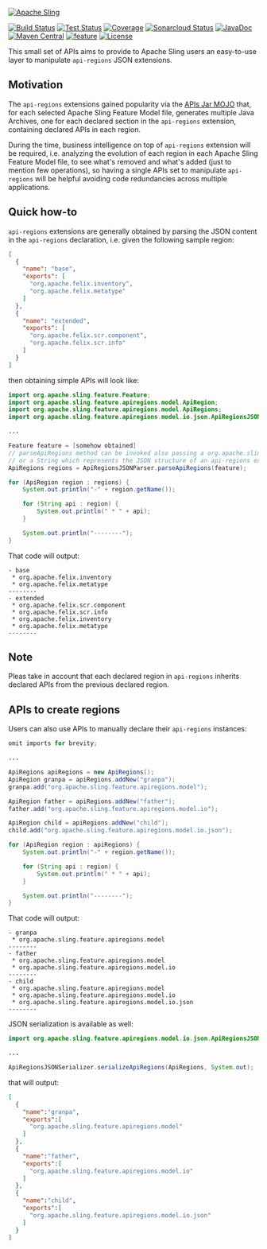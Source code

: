 [![Apache Sling](https://sling.apache.org/res/logos/sling.png)](https://sling.apache.org)

&#32;[![Build Status](https://ci-builds.apache.org/job/Sling/job/modules/job/sling-org-apache-sling-feature-apiregions-model/job/master/badge/icon)](https://ci-builds.apache.org/job/Sling/job/modules/job/sling-org-apache-sling-feature-apiregions-model/job/master/)&#32;[![Test Status](https://img.shields.io/jenkins/tests.svg?jobUrl=https://ci-builds.apache.org/job/Sling/job/modules/job/sling-org-apache-sling-feature-apiregions-model/job/master/)](https://ci-builds.apache.org/job/Sling/job/modules/job/sling-org-apache-sling-feature-apiregions-model/job/master/test/?width=800&height=600)&#32;[![Coverage](https://sonarcloud.io/api/project_badges/measure?project=apache_sling-org-apache-sling-feature-apiregions-model&metric=coverage)](https://sonarcloud.io/dashboard?id=apache_sling-org-apache-sling-feature-apiregions-model)&#32;[![Sonarcloud Status](https://sonarcloud.io/api/project_badges/measure?project=apache_sling-org-apache-sling-feature-apiregions-model&metric=alert_status)](https://sonarcloud.io/dashboard?id=apache_sling-org-apache-sling-feature-apiregions-model)&#32;[![JavaDoc](https://www.javadoc.io/badge/org.apache.sling/org.apache.sling.feature.apiregions.model.svg)](https://www.javadoc.io/doc/org.apache.sling/org.apache.sling.feature.apiregions.model)&#32;[![Maven Central](https://maven-badges.herokuapp.com/maven-central/org.apache.sling/org.apache.sling.feature.apiregions.model/badge.svg)](https://search.maven.org/#search%7Cga%7C1%7Cg%3A%22org.apache.sling%22%20a%3A%22org.apache.sling.feature.apiregions.model%22)&#32;[![feature](https://sling.apache.org/badges/group-feature.svg)](https://github.com/apache/sling-aggregator/blob/master/docs/groups/feature.md) [![License](https://img.shields.io/badge/License-Apache%202.0-blue.svg)](https://www.apache.org/licenses/LICENSE-2.0)

This small set of APIs aims to provide to Apache Sling users an easy-to-use layer to manipulate
`api-regions` JSON extensions.

## Motivation

The `api-regions` extensions gained popularity via the [APIs Jar MOJO](https://github.com/apache/sling-slingfeature-maven-plugin/blob/master/src/main/java/org/apache/sling/feature/maven/mojos/ApisJarMojo.java) that, for each selected Apache Sling Feature Model file, generates multiple Java Archives, one for each declared section in the `api-regions` extension, containing declared APIs in each region.

During the time, business intelligence on top of `api-regions` extension will be required, i.e. analyzing the evolution of each region in each Apache Sling Feature Model file, to see what's removed and what's added (just to mention few operations), so having a single APIs set to manipulate `api-regions` will be helpful avoiding code redundancies across multiple applications.

## Quick how-to

`api-regions` extensions are generally obtained by parsing the JSON content in the `api-regions` declaration, i.e. given the following sample region:

```json
[
  {
    "name": "base",
    "exports": [
      "org.apache.felix.inventory",
      "org.apache.felix.metatype"
    ]
  },
  {
    "name": "extended",
    "exports": [
      "org.apache.felix.scr.component",
      "org.apache.felix.scr.info"
    ]
  }
]
```

then obtaining simple APIs will look like:

```java
import org.apache.sling.feature.Feature;
import org.apache.sling.feature.apiregions.model.ApiRegion;
import org.apache.sling.feature.apiregions.model.ApiRegions;
import org.apache.sling.feature.apiregions.model.io.json.ApiRegionsJSONParser;

...

Feature feature = [somehow obtained]
// parseApiRegions method can be invoked also passing a org.apache.sling.feature.Extension instance
// or a String which represents the JSON structure of an api-regions extension.
ApiRegions regions = ApiRegionsJSONParser.parseApiRegions(feature);

for (ApiRegion region : regions) {
    System.out.println("-" + region.getName());

    for (String api : region) {
        System.out.println(" * " + api);
    }

    System.out.println("--------");
}
```

That code will output:

```
- base
 * org.apache.felix.inventory
 * org.apache.felix.metatype
--------
- extended
 * org.apache.felix.scr.component
 * org.apache.felix.scr.info
 * org.apache.felix.inventory
 * org.apache.felix.metatype
--------
```

## Note

Pleas take in account that each declared region in `api-regions` inherits declared APIs from the previous declared region.


## APIs to create regions

Users can also use APIs to manually declare their `api-regions` instances:

```java
omit imports for brevity;

...

ApiRegions apiRegions = new ApiRegions();
ApiRegion granpa = apiRegions.addNew("granpa");
granpa.add("org.apache.sling.feature.apiregions.model");

ApiRegion father = apiRegions.addNew("father");
father.add("org.apache.sling.feature.apiregions.model.io");

ApiRegion child = apiRegions.addNew("child");
child.add("org.apache.sling.feature.apiregions.model.io.json");

for (ApiRegion region : apiRegions) {
    System.out.println("-" + region.getName());

    for (String api : region) {
        System.out.println(" * " + api);
    }

    System.out.println("--------");
}
```

That code will output:

```
- granpa
 * org.apache.sling.feature.apiregions.model
--------
- father
 * org.apache.sling.feature.apiregions.model
 * org.apache.sling.feature.apiregions.model.io
--------
- child
 * org.apache.sling.feature.apiregions.model
 * org.apache.sling.feature.apiregions.model.io
 * org.apache.sling.feature.apiregions.model.io.json
--------
```

JSON serialization is available as well:

```java
import org.apache.sling.feature.apiregions.model.io.json.ApiRegionsJSONSerializer

...

ApiRegionsJSONSerializer.serializeApiRegions(ApiRegions, System.out);
```

that will output:

```json
[
  {
    "name":"granpa",
    "exports":[
      "org.apache.sling.feature.apiregions.model"
    ]
  },
  {
    "name":"father",
    "exports":[
      "org.apache.sling.feature.apiregions.model.io"
    ]
  },
  {
    "name":"child",
    "exports":[
      "org.apache.sling.feature.apiregions.model.io.json"
    ]
  }
]

```

